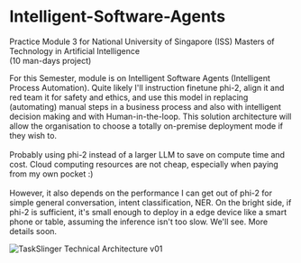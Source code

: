 # Intelligent-Software-Agents
Practice Module 3 for National University of Singapore (ISS) Masters of Technology in Artificial Intelligence
<br>(10 man-days project)

For this Semester, module is on Intelligent Software Agents (Intelligent Process Automation). Quite likely I'll instruction finetune phi-2, align it and red team it for safety and ethics, and use this model in replacing (automating) manual steps in a business process and also with intelligent decision making and with Human-in-the-loop. This solution architecture will allow the organisation to choose a totally on-premise deployment mode if they wish to.
<br><br>
Probably using phi-2 instead of a larger LLM to save on compute time and cost. Cloud computing resources are not cheap, especially when paying from my own pocket :) 
<br><br>
However, it also depends on the performance I can get out of phi-2 for simple general conversation, intent classification, NER. On the bright side, if phi-2 is sufficient, it's small enough to deploy in a edge device like a smart phone or table, assuming the inference isn't too slow. We'll see. More details soon.


![TaskSlinger Technical Architecture v01](https://github.com/atsui888/Intelligent-Software-Agents/assets/18540586/f33eebdf-15c5-4988-b9f3-365cf501e596)

